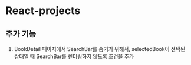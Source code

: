 # React-projects

## 추가 기능
1. BookDetail 페이지에서 SearchBar를 숨기기 위해서, selectedBook이 선택된 상태일 때 SearchBar를 렌더링하지 않도록 조건을 추가
